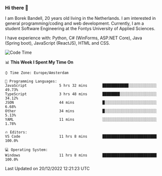 ### Hi there 👋

I am Borek Bandell, 20 years old living in the Netherlands. I am interested in general programming/coding and web development. Currently, I am a student Software Engineering at the Fontys University of Applied Sciences.

I have experience with: Python, C# (WinForms, ASP.NET Core), Java (Spring boot), JavaScript (ReactJS), HTML and CSS.

<!--START_SECTION:waka-->
![Code Time](http://img.shields.io/badge/Code%20Time-320%20hrs%2050%20mins-blue)

📊 **This Week I Spent My Time On** 

```text
⌚︎ Time Zone: Europe/Amsterdam

💬 Programming Languages: 
JavaScript               5 hrs 32 mins       ████████████░░░░░░░░░░░░░   49.73% 
TypeScript               3 hrs 48 mins       ████████░░░░░░░░░░░░░░░░░   34.12% 
JSON                     44 mins             █░░░░░░░░░░░░░░░░░░░░░░░░   6.68% 
Other                    34 mins             █░░░░░░░░░░░░░░░░░░░░░░░░   5.13% 
YAML                     11 mins             ░░░░░░░░░░░░░░░░░░░░░░░░░   1.78%

🔥 Editors: 
VS Code                  11 hrs 8 mins       █████████████████████████   100.0%

💻 Operating System: 
Windows                  11 hrs 8 mins       █████████████████████████   100.0%

```


 Last Updated on 20/12/2022 12:21:23 UTC
<!--END_SECTION:waka-->

<!--**tcBorek2002/tcBorek2002** is a ✨ _special_ ✨ repository because its `README.md` (this file) appears on your GitHub profile.

Here are some ideas to get you started:

- 🔭 I’m currently working on ...
- 🌱 I’m currently learning ...
- 👯 I’m looking to collaborate on ...
- 🤔 I’m looking for help with ...
- 💬 Ask me about ...
- 📫 How to reach me: ...
- 😄 Pronouns: ...
- ⚡ Fun fact: ...
-->
